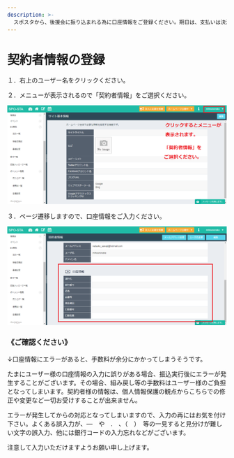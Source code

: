 ```yaml
---
description: >-
  スポスタから、後援会に振り込まれる為に口座情報をご登録ください。期日は、支払いは決済があった月の翌々月5日です　例：7月決済分→9月5日振込み　なので、それまでにお手続きいただけるようお願いいたします。
---
```


# 契約者情報の登録

１．右上のユーザー名をクリックください。

２．メニューが表示されるので「契約者情報」をご選択ください。

![](.gitbook/assets/fireshot-capture-37-suposuta-pji-httpsspo-stacomcontactbasicinfodetail.png)

３．ページ遷移しますので、口座情報をご入力ください。

![](.gitbook/assets/fireshot-capture-38-suposuta-pji-httpsspo-stacomcontactsettingdetail.png)

### 《ご確認ください》

↓口座情報にエラーがあると、手数料が余分にかかってしまうそうです。

たまにユーザー様の口座情報の入力に誤りがある場合、振込実行後にエラーが発生することがございます。その場合、組み戻し等の手数料はユーザー様のご負担となってしまいます。契約者様の情報は、個人情報保護の観点からこちらでの修正や変更など一切お受けすることが出来ません。

エラーが発生してからの対応となってしまいますので、入力の再にはお気を付け下さい。よくある誤入力が、―　や　.　、（　）　等の一見すると見分けが難しい文字の誤入力、他には銀行コードの入力忘れなどがございます。

注意して入力いただけますようお願い申し上げます。

